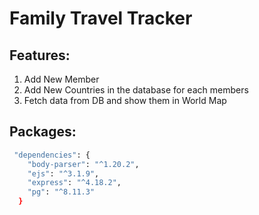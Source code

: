 # Family Travel Tracker
## Features: 
1. Add New Member
2. Add New Countries in the database for each members
3. Fetch data from DB and show them in World Map

## Packages: 
````bash
 "dependencies": {
    "body-parser": "^1.20.2",
    "ejs": "^3.1.9",
    "express": "^4.18.2",
    "pg": "^8.11.3"
  }
````
